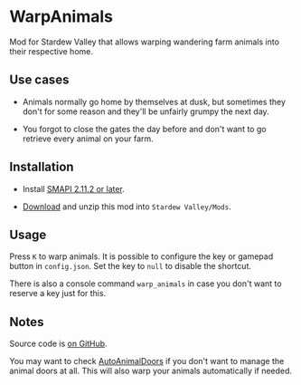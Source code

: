 # WarpAnimals

Mod for Stardew Valley that allows warping wandering farm animals into their
respective home.

## Use cases

* Animals normally go home by themselves at dusk, but sometimes they don't for some reason and they'll be unfairly grumpy the next day.

* You forgot to close the gates the day before and don't want to go retrieve every animal on your farm.

## Installation

* Install [SMAPI 2.11.2 or later](https://smapi.io/).

* [Download](https://github.com/simonbru/WarpAnimals/releases) and unzip this mod into `Stardew Valley/Mods`.

## Usage

Press `K` to warp animals. It is possible to configure the key or gamepad button in `config.json`. Set the key to `null` to disable the shortcut.

There is also a console command `warp_animals` in case you don't want to reserve a key just for this.

## Notes

Source code is [on GitHub](https://github.com/simonbru/WarpAnimals).

You may want to check [AutoAnimalDoors](http://www.nexusmods.com/stardewvalley/mods/1019/?) if you don't want to manage the animal doors at all. This will also warp your animals automatically if needed.
